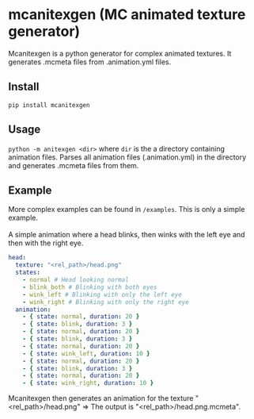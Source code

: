 # mcanitexgen (MC animated texture generator)
Mcanitexgen is a python generator for complex animated textures. It generates .mcmeta files from .animation.yml files.

## Install
`pip install mcanitexgen`

## Usage
`python -m anitexgen <dir>` where `dir` is the a directory containing animation files.
Parses all animation files (.animation.yml) in the directory and generates .mcmeta files from them.

## Example
More complex examples can be found in `/examples`. This is only a simple example.<br>
<br>
A simple animation where a head blinks, then winks with the left eye and then with the right eye.
```yaml
head:
  texture: "<rel_path>/head.png"
  states:
    - normal # Head looking normal
    - blink_both # Blinking with both eyes
    - wink_left # Blinking with only the left eye
    - wink_right # Blinking with only the right eye
  animation:
    - { state: normal, duration: 20 }
    - { state: blink, duration: 3 }
    - { state: normal, duration: 20 }
    - { state: blink, duration: 3 }
    - { state: normal, duration: 20 }
    - { state: wink_left, duration: 10 }
    - { state: normal, duration: 20 }
    - { state: blink, duration: 3 }
    - { state: normal, duration: 20 }
    - { state: wink_right, duration: 10 }
```
Mcanitexgen then generates an animation for the texture "<rel_path>/head.png" => The output is "<rel_path>/head.png.mcmeta".
